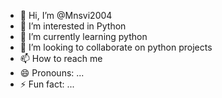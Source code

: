 - 👋 Hi, I’m @Mnsvi2004
- 👀 I’m interested in Python 
- 🌱 I’m currently learning python
- 💞️ I’m looking to collaborate on python projects
- 📫 How to reach me 
- 😄 Pronouns: ...
- ⚡ Fun fact: ...

<!---
Mnsvi2004/Mnsvi2004 is a ✨ special ✨ repository because its `README.md` (this file) appears on your GitHub profile.
You can click the Preview link to take a look at your changes.
--->
